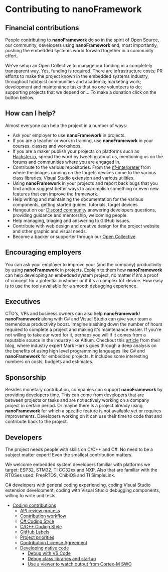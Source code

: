# Contributing to **nanoFramework**

## Financial contributions

People contributing to **nanoFramework** do so in the spirit of Open Source, our community, developers using **nanoFramework** and, most importantly, pushing the embedded systems world forward together in a community effort.

We've setup an Open Collective to manage our funding in a completely transparent way. Yes, funding is required. There are infrastructure costs; PR efforts to make the project known in the embedded systems industry, throughout hobbyist communities and academia; marketing work; development and maintenance tasks that no one volunteers to do; supporting projects that we depend on...
To make a donation click on the button bellow.

## How can I help?

Almost everyone can help the project in a number of ways:

- Ask your employer to use **nanoFramework** in projects.
- If you are a teacher or work in training, use **nanoFramework** in your courses, classes and workshops.
- If you are a maker publish your projects on platforms such as [Hackster.io](https://www.hackster.io/nanoframework), spread the word by tweeting about us, mentioning us on the forums and communities where you are engaged in.
- Contribute to the various repositories. From the [nf-interpreter](https://github.com/nanoframework/nf-interpreter) from where the images running on the targets devices come to the various class libraries, Visual Studio extension and various utilities.
- Using **nanoFramework** in your projects and report back bugs that you find and/or suggest better ways to accomplish something or even new features that can improve the framework.
- Help writing and maintaining the documentation for the various components, getting started guides, tutorials, target devices.
- Hangout on our [Discord community](https://discord.gg/gCyBu8T) answering developers questions, providing guidance and mentorship, welcoming people.
- Help managing, triaging and answering to GitHub issues.
- Contribute with web design and creative design for the project website and other graphic and visual needs.
- Become a backer or supporter through our [Open Collective](https://opencollective.com/nanoframework).

## Encouraging employers

You can ask your employer to improve your (and the company) productivity  by using **nanoFramework** in projects. Explain to them how **nanoFramework** can help developing an embedded system project, no matter if it's a proof of concept for a potential customer or if it's a complex IoT device. How easy is to use the tools available for a smooth debugging experience.

## Executives

CTO's, VPs and business owners can also help **nanoFramework**!
**nanoFramework** along with C# and Visual Studio can give your team a tremendous productivity boost. Imagine slashing down the number of hours required to complete a project and making it's maintenance easier.
If you're not willing to take our word for it, perhaps you will if it comes from a reputable source in the industry like Altium. Checkout this [article](https://resources.altium.com/pcb-design-blog/high-level-programming-languages-for-embedded-projects) from their blog, where industry expert Mark Harris goes through a deep analysis on the benefits of using high level programming languages like C# and **nanoFramework** for embedded projects. It includes some interesting numbers on costs, budgets and estimates.

## Sponsorship

Besides monetary contribution, companies can support **nanoFramework** by providing developers time. This can come from developers that are between projects or tasks and are not actively working on a company project in certain period. Or maybe there is a project already using **nanoFramework** for which a specific feature is not available yet or requires improvements. Developers working on it can use their time to code that and contribute back to the project.

## Developers

The project needs people with skills on C/C++ and C#. No need to be a subject matter expert! Even the smallest contribution matters.

We welcome embedded system developers familiar with platforms we target: ESP32, STM32, TI CC32xx and NXP. Also that are familiar with the RTOSes used: FreeRTOS, ChibiOS and TI SimpleLink.

C# developers with general coding experiencing, coding Visual Studio extension development, coding with Visual Studio debugging components, willing to write unit tests.

- [Coding contributions](coding-contributions.md)
  - [API review process](api-review-process.md)
  - [Contribution workflow](contributing-workflow.md)
  - [C# Coding Style](cs-coding-style.md)
  - [C/C++ Coding Style](cxx-coding-style.md)
  - [GitHub Labels](labels.md)
  - [Project priorities](project-priorities.md)
  - [Contribution License Agreement](cla.md)
  - [Developing native code](developing-native/)
    - [Debug with VS Code](developing-native/vscode-debug-instructions.md)
    - [Debug class libraries and startup](developing-native/debugging-class-libraries.md)
    - [Use a viewer to watch output from Cortex-M SWO](developing-native/arm-swo.md)
